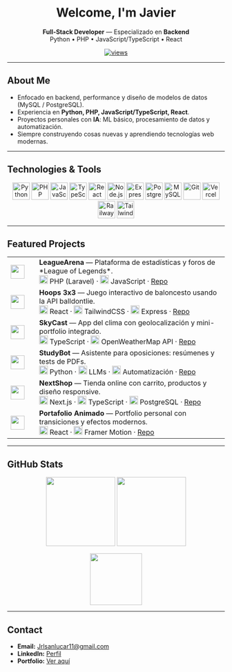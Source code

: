 <h1 align="center">Welcome, I'm Javier</h1>
<p align="center">
  <b>Full-Stack Developer</b> — Especializado en <b>Backend</b><br/>
  Python • PHP • JavaScript/TypeScript • React
</p>

<p align="center">
  <a href="https://github.com/JaviRL7">
    <img src="https://komarev.com/ghpvc/?username=JaviRL7&style=for-the-badge&color=0e75b6" alt="views"/>
  </a>
</p>

---

## About Me
- Enfocado en backend, performance y diseño de modelos de datos (MySQL / PostgreSQL).  
- Experiencia en **Python, PHP, JavaScript/TypeScript, React**.  
- Proyectos personales con **IA**: ML básico, procesamiento de datos y automatización.  
- Siempre construyendo cosas nuevas y aprendiendo tecnologías web modernas.  

---

## Technologies & Tools
<p align="center">
  <img src="https://cdn.jsdelivr.net/gh/devicons/devicon/icons/python/python-original.svg" height="40" alt="Python"/>
  <img src="https://cdn.jsdelivr.net/gh/devicons/devicon/icons/php/php-original.svg" height="40" alt="PHP"/>
  <img src="https://cdn.jsdelivr.net/gh/devicons/devicon/icons/javascript/javascript-original.svg" height="40" alt="JavaScript"/>
  <img src="https://cdn.jsdelivr.net/gh/devicons/devicon/icons/typescript/typescript-original.svg" height="40" alt="TypeScript"/>
  <img src="https://cdn.jsdelivr.net/gh/devicons/devicon/icons/react/react-original.svg" height="40" alt="React"/>
  <img src="https://cdn.jsdelivr.net/gh/devicons/devicon/icons/nodejs/nodejs-original.svg" height="40" alt="Node.js"/>
  <img src="https://cdn.jsdelivr.net/gh/devicons/devicon/icons/express/express-original.svg" height="40" alt="Express"/>
  <img src="https://cdn.jsdelivr.net/gh/devicons/devicon/icons/postgresql/postgresql-original.svg" height="40" alt="PostgreSQL"/>
  <img src="https://cdn.jsdelivr.net/gh/devicons/devicon/icons/mysql/mysql-original.svg" height="40" alt="MySQL"/>
  <img src="https://cdn.jsdelivr.net/gh/devicons/devicon/icons/git/git-original.svg" height="40" alt="Git"/>
  <img src="https://cdn.jsdelivr.net/gh/devicons/devicon/icons/vercel/vercel-original.svg" height="40" alt="Vercel"/>
  <img src="https://cdn.jsdelivr.net/gh/devicons/devicon/icons/railway/railway-original.svg" height="40" alt="Railway"/>
  <img src="https://www.vectorlogo.zone/logos/tailwindcss/tailwindcss-icon.svg" height="40" alt="Tailwind CSS"/>
</p>

---

## Featured Projects
<table>
  <tr>
    <td width="50">
      <img src="https://cdn.jsdelivr.net/gh/devicons/devicon/icons/php/php-original.svg" width="32"/>
    </td>
    <td>
      <b>LeagueArena</b> — Plataforma de estadísticas y foros de *League of Legends*.<br/>
      <img src="https://cdn.jsdelivr.net/gh/devicons/devicon/icons/php/php-original.svg" width="20"/> PHP (Laravel) · 
      <img src="https://cdn.jsdelivr.net/gh/devicons/devicon/icons/javascript/javascript-original.svg" width="20"/> JavaScript · 
      <a href="https://github.com/JaviRL7/Arena">Repo</a>
    </td>
  </tr>

  <tr>
    <td width="50">
      <img src="https://cdn.jsdelivr.net/gh/devicons/devicon/icons/react/react-original.svg" width="32"/>
    </td>
    <td>
      <b>Hoops 3x3</b> — Juego interactivo de baloncesto usando la API balldontlie.<br/>
      <img src="https://cdn.jsdelivr.net/gh/devicons/devicon/icons/react/react-original.svg" width="20"/> React · 
      <img src="https://www.vectorlogo.zone/logos/tailwindcss/tailwindcss-icon.svg" width="20"/> TailwindCSS · 
      <img src="https://cdn.jsdelivr.net/gh/devicons/devicon/icons/express/express-original.svg" width="20"/> Express · 
      <a href="https://github.com/JaviRL7/NBA">Repo</a>
    </td>
  </tr>

  <tr>
    <td width="50">
      <img src="https://cdn.jsdelivr.net/gh/devicons/devicon/icons/typescript/typescript-original.svg" width="32"/>
    </td>
    <td>
      <b>SkyCast</b> — App del clima con geolocalización y mini-portfolio integrado.<br/>
      <img src="https://cdn.jsdelivr.net/gh/devicons/devicon/icons/typescript/typescript-original.svg" width="20"/> TypeScript · 
      <img src="https://www.vectorlogo.zone/logos/openweathermap/openweathermap-icon.svg" width="20"/> OpenWeatherMap API · 
      <a href="https://github.com/JaviRL7/Temperatura">Repo</a>
    </td>
  </tr>

  <tr>
    <td width="50">
      <img src="https://cdn.jsdelivr.net/gh/devicons/devicon/icons/python/python-original.svg" width="32"/>
    </td>
    <td>
      <b>StudyBot</b> — Asistente para oposiciones: resúmenes y tests de PDFs.<br/>
      <img src="https://cdn.jsdelivr.net/gh/devicons/devicon/icons/python/python-original.svg" width="20"/> Python · 
      <img src="https://cdn.jsdelivr.net/gh/devicons/devicon/icons/pytorch/pytorch-original.svg" width="20"/> LLMs · 
      <img src="https://cdn.jsdelivr.net/gh/devicons/devicon/icons/docker/docker-original.svg" width="20"/> Automatización · 
      <a href="https://github.com/JaviRL7/BOT-opos">Repo</a>
    </td>
  </tr>

  <tr>
    <td width="50">
      <img src="https://cdn.jsdelivr.net/gh/devicons/devicon/icons/nextjs/nextjs-original.svg" width="32"/>
    </td>
    <td>
      <b>NextShop</b> — Tienda online con carrito, productos y diseño responsive.<br/>
      <img src="https://cdn.jsdelivr.net/gh/devicons/devicon/icons/nextjs/nextjs-original.svg" width="20"/> Next.js · 
      <img src="https://cdn.jsdelivr.net/gh/devicons/devicon/icons/typescript/typescript-original.svg" width="20"/> TypeScript · 
      <img src="https://cdn.jsdelivr.net/gh/devicons/devicon/icons/postgresql/postgresql-original.svg" width="20"/> PostgreSQL · 
      <a href="https://github.com/JaviRL7/Tienda2025">Repo</a>
    </td>
  </tr>

  <tr>
    <td width="50">
      <img src="https://cdn.jsdelivr.net/gh/devicons/devicon/icons/react/react-original.svg" width="32"/>
    </td>
    <td>
      <b>Portafolio Animado</b> — Portfolio personal con transiciones y efectos modernos.<br/>
      <img src="https://cdn.jsdelivr.net/gh/devicons/devicon/icons/react/react-original.svg" width="20"/> React · 
      <img src="https://cdn.jsdelivr.net/gh/devicons/devicon/icons/framer/framer-original.svg" width="20"/> Framer Motion · 
      <a href="https://github.com/JaviRL7/Porfolio">Repo</a>
    </td>
  </tr>
</table>

---

## GitHub Stats
<p align="center">
  <img src="https://streak-stats.demolab.com?user=JaviRL7&theme=github-dark&hide_border=true" height="160"/>
  <img src="https://github-readme-stats.vercel.app/api?username=JaviRL7&show_icons=true&theme=github_dark&hide_border=true" height="160"/>
</p>
<p align="center">
  <img src="https://github-readme-stats.vercel.app/api/top-langs/?username=JaviRL7&layout=compact&theme=github_dark&hide_border=true" height="120"/>
</p>

---

## Contact
- **Email:** [Jrlsanlucar11@gmail.com](mailto:Jrlsanlucar11@gmail.com)  
- **LinkedIn:** [Perfil](https://www.linkedin.com/in/javier-rodriguez-lopez-4795a8180/)  
- **Portfolio:** [Ver aquí](https://profound-inspiration-production.up.railway.app/)  
